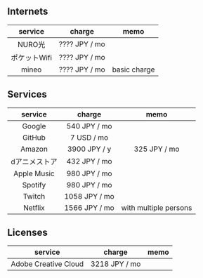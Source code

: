## Internets

| service | charge | memo |
|:---:|:---:|:---:|
| NURO光 | ???? JPY / mo |  |
| ポケットWifi | ???? JPY / mo |  |
| mineo | ???? JPY / mo | basic charge |

## Services

| service | charge | memo |
|:---:|:---:|:---:|
| Google | 540 JPY / mo |  |
| GitHub | 7 USD / mo |  |
| Amazon | 3900 JPY / y | 325 JPY / mo |
| dアニメストア | 432 JPY / mo |  |
| Apple Music | 980 JPY / mo |  |
| Spotify | 980 JPY / mo |  |
| Twitch | 1058 JPY / mo |  |
| Netflix | 1566 JPY / mo | with multiple persons |

## Licenses

| service | charge | memo |
|:---:|:---:|:---:|
| Adobe Creative Cloud | 3218 JPY / mo |  |
